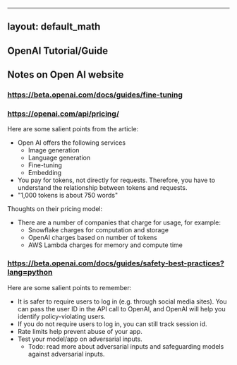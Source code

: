 
--- 
layout: default_math 
--- 

## OpenAI Tutorial/Guide 

## Notes on Open AI website 

### https://beta.openai.com/docs/guides/fine-tuning


### https://openai.com/api/pricing/
Here are some salient points from the article: 
* Open AI offers the following services 
    * Image generation 
    * Language generation 
    * Fine-tuning 
    * Embedding 
* You pay for tokens, not directly for requests. Therefore, you have to understand the relationship between tokens and requests. 
* "1,000 tokens is about 750 words" 

Thoughts on their pricing model: 
* There are a number of companies that charge for usage, for example: 
    * Snowflake charges for computation and storage
    * OpenAI charges based on number of tokens 
    * AWS Lambda charges for memory and compute time 

### https://beta.openai.com/docs/guides/safety-best-practices?lang=python
Here are some salient points to remember: 
* It is safer to require users to log in (e.g. through social media sites). You can pass the user ID in the API call to OpenAI, and OpenAI will help you identify policy-violating users. 
* If you do not require users to log in, you can still track session id. 
* Rate limits help prevent abuse of your app. 
* Test your model/app on adversarial inputs. 
    * Todo: read more about adversarial inputs and safeguarding models against adversarial inputs. 